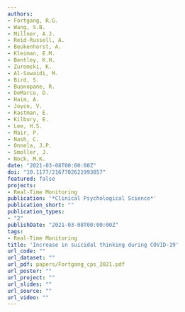 ```yaml
---
authors:
- Fortgang, R.G.
- Wang, S.B.
- Millner, A.J.
- Reid-Russell, A.
- Beukenhorst, A.
- Kleiman, E.M.
- Bentley, K.H.
- Zuromski, K.
- Al-Suwaidi, M.
- Bird, S.
- Buonopane, R.
- DeMarco, D.
- Haim, A.
- Joyce, V.
- Kastman, E.
- Kilbury, E.
- Lee, H.S.
- Mair, P.
- Nash, C.
- Onnela, J.P.
- Smoller, J.
- Nock, M.K.
date: "2021-03-08T00:00:00Z"
doi: "10.1177/2167702621993857"
featured: false
projects: 
- Real-Time Monitoring
publication: '*Clinical Psychological Science*'
publication_short: ""
publication_types:
- "2"
publishDate: "2021-03-08T00:00:00Z"
tags:
- Real-Time Monitoring
title: 'Increase in suicidal thinking during COVID-19'
url_code: ""
url_dataset: ""
url_pdf: papers/Fortgang_cps_2021.pdf
url_poster: ""
url_project: ""
url_slides: ""
url_source: ""
url_video: ""
---
```


